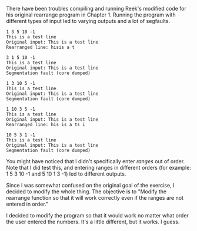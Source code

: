 There have been troubles compiling and running Reek's modified code for his
original rearrange program in Chapter 1. Running the program with different
types of input led to varying outputs and a lot of segfaults.

```
1 3 5 10 -1
This is a test line
Original input: This is a test line
Rearranged line: hisis a t
```

```
3 1 5 10 -1
This is a test line
Original input: This is a test line
Segmentation fault (core dumped)
```


```
1 3 10 5 -1
This is a test line
Original input: This is a test line
Segmentation fault (core dumped)
```


```
1 10 3 5 -1
This is a test line
Original input: This is a test line
Rearranged line: his is a ts i
```


```
10 5 3 1 -1
This is a test line
Original input: This is a test line
Segmentation fault (core dumped)
```

You might have noticed that I didn't specifically enter *ranges* out of order.
Note that I did test this, and entering ranges in different orders (for example:
1 5 3 10 -1 and 5 10 1 3 -1) led to different outputs.

Since I was somewhat confused on the original goal of the exercise, I decided
to modify the whole thing. The objective is to "Modify the rearrange function
so that it will work correctly even if the ranges are not entered in order."

I decided to modify the program so that it would work no matter what order the
user entered the numbers. It's a little different, but it works. I guess.
